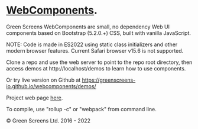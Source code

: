 # [WebComponents](https://webcomponents.greenscreens.ltd/).
 
Green Screens WebComponents are small, no dependency Web UI components based on Bootstrap (5.2.0.+) CSS, built with vanilla JavaScript.
 
NOTE: Code is made in ES2022 using static class initializers and other modern browser features. Current Safari browser v15.6 is not supported.
 
Clone a repo and use the web server to point to the repo root directory, then access demos at http://localhost/demos to learn how to use components.

Or try live version on Github at https://greenscreens-io.github.io/webcomponents/demos/
 
Project web page [here](https://webcomponents.greenscreens.ltd/).

To compile, use "rollup -c" or "webpack" from command line.
 
&copy; Green Screens Ltd. 2016 - 2022
 